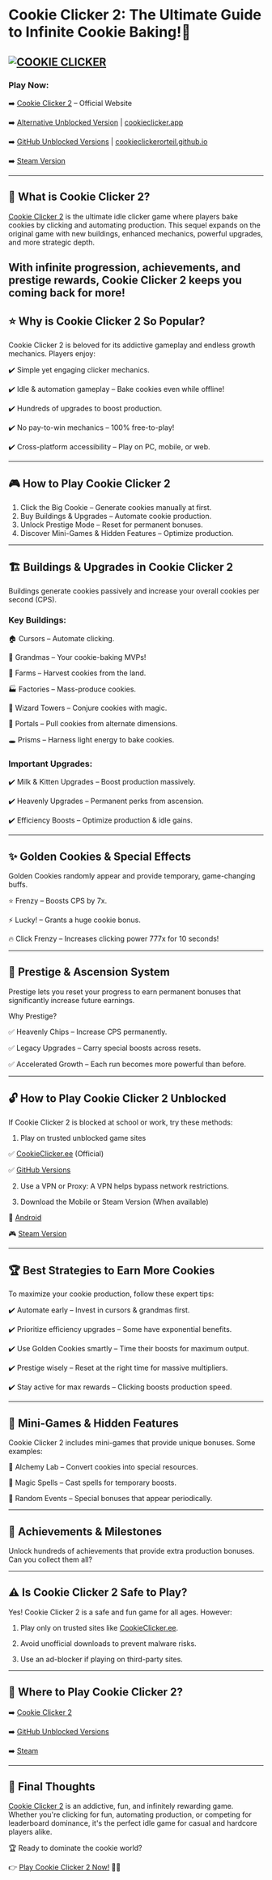 # Cookie Clicker 2: The Ultimate Guide to Infinite Cookie Baking!🍪
[![COOKIE CLICKER](https://github.com/user-attachments/assets/584b5304-faee-4e76-ac20-9ca07f3e5f11)](https://cookieclicker.ee/)
---
### Play Now:

➡️ [Cookie Clicker 2](https://cookieclicker.ee) – Official Website

➡️ [Alternative Unblocked Version](https://cookieclicker.me) | [cookieclicker.app](https://cookieclicker.app)

➡️ [GitHub Unblocked Versions](https://cookieclickernew.github.io) | [cookieclickerorteil.github.io](https://cookieclickerorteil.github.io)

➡️ [Steam Version](https://store.steampowered.com/app/1454400/Cookie_Clicker/)

---
## 🍪 What is Cookie Clicker 2?

[Cookie Clicker 2](https://cookieclicker.ee/) is the ultimate idle clicker game where players bake cookies by clicking and automating production. This sequel expands on the original game with new buildings, enhanced mechanics, powerful upgrades, and more strategic depth.

With infinite progression, achievements, and prestige rewards, Cookie Clicker 2 keeps you coming back for more!
---
## ⭐ Why is Cookie Clicker 2 So Popular?

Cookie Clicker 2 is beloved for its addictive gameplay and endless growth mechanics. Players enjoy:

✔️ Simple yet engaging clicker mechanics.

✔️ Idle & automation gameplay – Bake cookies even while offline!

✔️ Hundreds of upgrades to boost production.

✔️ No pay-to-win mechanics – 100% free-to-play!

✔️ Cross-platform accessibility – Play on PC, mobile, or web.

---
## 🎮 How to Play Cookie Clicker 2

1. Click the Big Cookie – Generate cookies manually at first.
2. Buy Buildings & Upgrades – Automate cookie production.
3. Unlock Prestige Mode – Reset for permanent bonuses.
4. Discover Mini-Games & Hidden Features – Optimize production.
---
## 🏗️ Buildings & Upgrades in Cookie Clicker 2

Buildings generate cookies passively and increase your overall cookies per second (CPS).

### Key Buildings:

🏠 Cursors – Automate clicking.

👵 Grandmas – Your cookie-baking MVPs!

🌾 Farms – Harvest cookies from the land.

🏭 Factories – Mass-produce cookies.

🔮 Wizard Towers – Conjure cookies with magic.

🌌 Portals – Pull cookies from alternate dimensions.

🕳️ Prisms – Harness light energy to bake cookies.

### Important Upgrades:

✔️ Milk & Kitten Upgrades – Boost production massively.

✔️ Heavenly Upgrades – Permanent perks from ascension.

✔️ Efficiency Boosts – Optimize production & idle gains.

---
## ✨ Golden Cookies & Special Effects

Golden Cookies randomly appear and provide temporary, game-changing buffs.

⭐ Frenzy – Boosts CPS by 7x.

⚡ Lucky! – Grants a huge cookie bonus.

🔥 Click Frenzy – Increases clicking power 777x for 10 seconds!

---
## 🔄 Prestige & Ascension System

Prestige lets you reset your progress to earn permanent bonuses that significantly increase future earnings.

Why Prestige?

✅ Heavenly Chips – Increase CPS permanently.

✅ Legacy Upgrades – Carry special boosts across resets.

✅ Accelerated Growth – Each run becomes more powerful than before.

---
## 🔓 How to Play Cookie Clicker 2 Unblocked

If Cookie Clicker 2 is blocked at school or work, try these methods:
1. Play on trusted unblocked game sites

✅ [CookieClicker.ee](https://cookieclicker.ee/) (Official)

✅ [GitHub Versions](https://cookieclickerorteil.github.io)

2. Use a VPN or Proxy: A VPN helps bypass network restrictions.

3. Download the Mobile or Steam Version (When available)

📱 [Android](https://play.google.com/store/apps/details?id=org.dashnet.cookieclicker&hl=en)

🎮 [Steam Version](https://store.steampowered.com/app/1454400/Cookie_Clicker/)

---
## 🏆 Best Strategies to Earn More Cookies

To maximize your cookie production, follow these expert tips:

✔️ Automate early – Invest in cursors & grandmas first.

✔️ Prioritize efficiency upgrades – Some have exponential benefits.

✔️ Use Golden Cookies smartly – Time their boosts for maximum output.

✔️ Prestige wisely – Reset at the right time for massive multipliers.

✔️ Stay active for max rewards – Clicking boosts production speed.

---
## 📜 Mini-Games & Hidden Features

Cookie Clicker 2 includes mini-games that provide unique bonuses. Some examples:

🏺 Alchemy Lab – Convert cookies into special resources.

🔮 Magic Spells – Cast spells for temporary boosts.

🎲 Random Events – Special bonuses that appear periodically.

---
## 🏅 Achievements & Milestones

Unlock hundreds of achievements that provide extra production bonuses. Can you collect them all?

---
## ⚠️ Is Cookie Clicker 2 Safe to Play?

Yes! Cookie Clicker 2 is a safe and fun game for all ages. However:

1. Play only on trusted sites like [CookieClicker.ee](https://cookieclicker.ee/).

2. Avoid unofficial downloads to prevent malware risks.

3. Use an ad-blocker if playing on third-party sites.

---
## 🔗 Where to Play Cookie Clicker 2?

➡️ [Cookie Clicker 2](https://cookieclicker.ee/)

➡️ [GitHub Unblocked Versions](https://cookieclickerorteil.github.io)

➡️ [Steam](https://store.steampowered.com/app/1454400/Cookie_Clicker/) 

---
## 🎯 Final Thoughts

[Cookie Clicker 2](https://cookieclicker.ee/) is an addictive, fun, and infinitely rewarding game. Whether you're clicking for fun, automating production, or competing for leaderboard dominance, it's the perfect idle game for casual and hardcore players alike.

🏆 Ready to dominate the cookie world?

👉 [Play Cookie Clicker 2 Now!](https://cookieclicker.ee/) 🍪🔥

